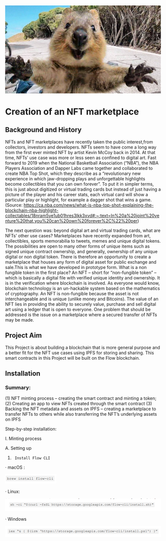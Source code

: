![Team_mascotmascot](Resources/Team_mascot.png)

# Creation of an NFT marketplace

## Background and History 
NFTs and NFT marketplaces have recently taken the public interest,from collectors, investors and developers. 
NFTs seem to have come a long way from the first ever minted NFT by artist Kevin McCoy back in 2014. At that time, NFTs’ use case was more or less seen as confined to digital art. Fast forward to 2019 when the National Basketball Association (“NBA”), the NBA Players Association and Dapper Labs came together and collaborated to create NBA Top Shot, which they describe as a “revolutionary new experience in which jaw-dropping plays and unforgettable highlights become collectibles that you can own forever”. To put it in simpler terms, this is just about digitized or virtual trading cards but instead of just having a picture of the player and his career stats, each virtual card will show a particular play or highlight, for example a dagger shot that wins a game. (Source: https://ca.nba.com/news/what-is-nba-top-shot-explaining-the-blockchain-nba-highlight-collectables/18nram5ye1ub01hres3lkk3xvd#:~:text=In%20a%20joint%20venture%20that,you%20can%20own%20forever%2C%22%20per)
 
The next question was: beyond digital art and virtual trading cards, what are NFTs’ other use cases? Marketplaces have recently expanded from art, collectibles, sports memorabilia to tweets, memes and unique digital tokens. The possibilities are open to many other forms of unique items such as signed unique contract ownership, and generally, ownership of any unique digital or non digital token. There is therefore an opportunity to create a marketplace that houses any form of digital asset for public exchange and sale.This is what we have developed in prototype form.
What is a non fungible token in the first place? An NFT – short for “non-fungible token” – which is basically a digital file with verified unique identity and ownership. It is in the verification where blockchain is involved. As everyone would know, blockchain technology is an un-hackable system based on the mathematics of cryptography. An NFT is non-fungible because the asset is not interchangeable and is unique (unlike money and Bitcoins). The value of an NFT lies in providing the ability to securely value, purchase and sell digital art using a ledger that is open to everyone. One problem that should be addressed is the issue on a marketplace where a secured transfer of NFTs may be made.

 
## Project Aim
 
This Project is about building a blockchain that is more general purpose and a better fit for the NFT use cases using IPFS for storing and sharing. This smart contracts in this Project will be built on the Flow blockchain.
 
## Installation 
 
### Summary:
 
(1)	NFT minting process – creating the smart contract and minting a token;
(2)	Creating an app to view NFTs created through the smart contract
(3)	Backing the NFT metadata and assets on IPFS – creating a marketplace to transfer NFTs to others while also transferring the NFT’s underlying assets on IPFS

Step-by-step installation:
 
I.                    Minting process
 
A.  	Setting up
 
1.   	Install Flow CLI
 
·         macOS :

![1A](Resources/1A.png)

 
·         Linux:
 
 ![1B](Resources/1B.png)
 
·         Windows

![1C](Resources/1C.png)
